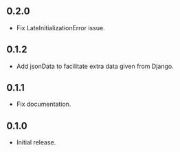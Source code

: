 ## 0.2.0

- Fix LateInitializationError issue.

## 0.1.2

- Add jsonData to facilitate extra data given from Django.

## 0.1.1

- Fix documentation.

## 0.1.0

- Initial release.

